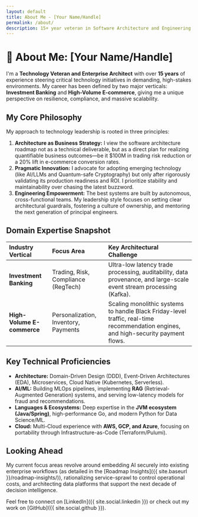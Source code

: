 ```yaml
---
layout: default
title: About Me - [Your Name/Handle]
permalink: /about/
description: 15+ year veteran in Software Architecture and Engineering Leadership across Investment Banking and E-commerce. Specialist in high-volume, low-latency systems and AI integration.
---
```


# 👋 About Me: [Your Name/Handle]

I'm a **Technology Veteran and Enterprise Architect** with over **15 years** of experience steering critical technology initiatives in demanding, high-stakes environments. My career has been defined by two major verticals: **Investment Banking** and **High-Volume E-commerce**, giving me a unique perspective on resilience, compliance, and massive scalability.

## My Core Philosophy

My approach to technology leadership is rooted in three principles:

1.  **Architecture as Business Strategy:** I view the software architecture roadmap not as a technical deliverable, but as a direct plan for realizing quantifiable business outcomes—be it $100M in trading risk reduction or a 20% lift in e-commerce conversion rates.
2.  **Pragmatic Innovation:** I advocate for adopting emerging technology (like AI/LLMs and Quantum-safe Cryptography) but only after rigorously validating its production readiness and ROI. I prioritize stability and maintainability over chasing the latest buzzword.
3.  **Engineering Empowerment:** The best systems are built by autonomous, cross-functional teams. My leadership style focuses on setting clear architectural guardrails, fostering a culture of ownership, and mentoring the next generation of principal engineers.

## Domain Expertise Snapshot

| Industry Vertical | Focus Area | Key Architectural Challenge |
| :--- | :--- | :--- |
| **Investment Banking** | Trading, Risk, Compliance (RegTech) | Ultra-low latency trade processing, auditability, data provenance, and large-scale event stream processing (Kafka). |
| **High-Volume E-commerce** | Personalization, Inventory, Payments | Scaling monolithic systems to handle Black Friday-level traffic, real-time recommendation engines, and high-security payment flows. |

## Key Technical Proficiencies

* **Architecture:** Domain-Driven Design (DDD), Event-Driven Architectures (EDA), Microservices, Cloud Native (Kubernetes, Serverless).
* **AI/ML:** Building MLOps pipelines, implementing **RAG** (Retrieval-Augmented Generation) systems, and serving low-latency models for fraud and recommendations.
* **Languages & Ecosystems:** Deep expertise in the **JVM ecosystem (Java/Spring)**, high-performance Go, and modern Python for Data Science/ML.
* **Cloud:** Multi-Cloud experience with **AWS, GCP, and Azure**, focusing on portability through Infrastructure-as-Code (Terraform/Pulumi).

## Looking Ahead

My current focus areas revolve around embedding AI securely into existing enterprise workflows (as detailed in the [Roadmap Insights]({{ site.baseurl }}/roadmap-insights/)), rationalizing service-sprawl to control operational costs, and architecting data platforms that support the next decade of decision intelligence.

Feel free to connect on [LinkedIn]({{ site.social.linkedin }}) or check out my work on [GitHub]({{ site.social.github }}).
